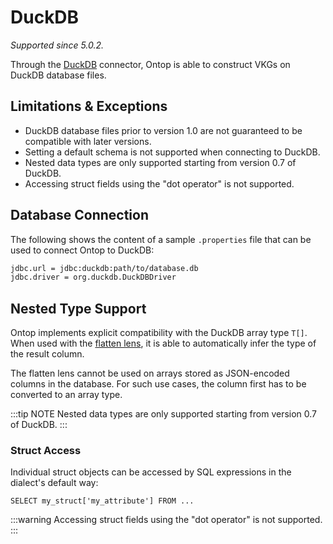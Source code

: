 # DuckDB
*Supported since 5.0.2.*

Through the [DuckDB](https://duckdb.org) connector, Ontop is able to construct VKGs on DuckDB database files.

## Limitations & Exceptions

- DuckDB database files prior to version 1.0 are not guaranteed to be compatible with later versions.
- Setting a default schema is not supported when connecting to DuckDB.
- Nested data types are only supported starting from version 0.7 of DuckDB.
- Accessing struct fields using the "dot operator" is not supported.

## Database Connection

The following shows the content of a sample `.properties` file that can be used to connect Ontop to DuckDB:

```bash
jdbc.url = jdbc:duckdb:path/to/database.db
jdbc.driver = org.duckdb.DuckDBDriver
```

## Nested Type Support

Ontop implements explicit compatibility with the DuckDB array type `T[]`. When used with the [flatten lens](/guide/advanced/lenses#flattenlens), it is able to automatically infer the type of the result column.

The flatten lens cannot be used on arrays stored as JSON-encoded columns in the database. For such use cases, the column first has to be converted to an array type.

:::tip NOTE
Nested data types are only supported starting from version 0.7 of DuckDB.
:::

### Struct Access
 Individual struct objects can be accessed by SQL expressions in the dialect's default way:
```
SELECT my_struct['my_attribute'] FROM ...
```

:::warning
Accessing struct fields using the "dot operator" is not supported.
:::
